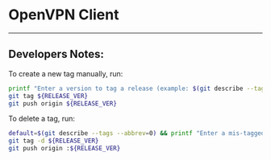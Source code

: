 # OpenVPN Client

---

## Developers Notes:

To create a new tag manually, run:

```bash
printf "Enter a version to tag a release (example: $(git describe --tags --abbrev=0)): " && read -r RELEASE_VER
git tag ${RELEASE_VER}
git push origin ${RELEASE_VER}
```

To delete a tag, run:
```bash
default=$(git describe --tags --abbrev=0) && printf "Enter a mis-tagged release to delete [$default]: " && read -r RELEASE_VER  && : ${RELEASE_VER:=$default}
git tag -d ${RELEASE_VER}
git push origin :${RELEASE_VER}
```
